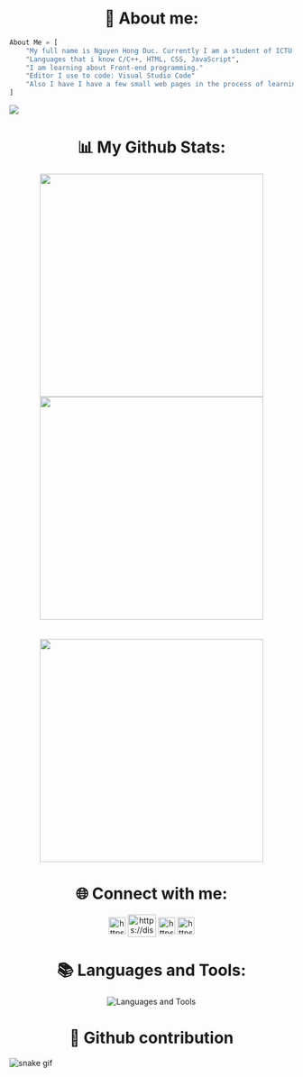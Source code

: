<h1 align="center">📝 About me:</h1>

```py
About Me = [
    "My full name is Nguyen Hong Duc. Currently I am a student of ICTU."
    "Languages that i know C/C++, HTML, CSS, JavaScript",
    "I am learning about Front-end programming."
    "Editor I use to code: Visual Studio Code"
    "Also I have I have a few small web pages in the process of learning and creating."
]
```

![](https://komarev.com/ghpvc/?username=hongduc-code-dao)

<h1 align="center">📊 My Github Stats:</h1>

<div align=center>
    <img
        width="396"
        src="https://github-readme-streak-stats.herokuapp.com/?user=hongduccodedao&theme=dracula"
    />
    <img
        width="396"
        src="https://github-readme-stats.vercel.app/api?username=hongduccodedao&show_icons=true&theme=dracula"
    />
</div>
<br>
<br>
<div align=center>
    <img
        width="396"
        src="https://github-readme-stats.vercel.app/api/top-langs/?username=hongduccodedao&show_icons=true&layout=compact&theme=dracula"
    />
</div>

<h1 align="center">🌐 Connect with me:</h1>
<p align="center">
    <a href="https://www.facebook.com/hongduccodedao/" target="_blank"><img align="center" src="https://raw.githubusercontent.com/rahuldkjain/github-profile-readme-generator/master/src/images/icons/Social/facebook.svg" alt="https://www.facebook.com/d4rtj" height="30" width="30" /></a>
    <a href="https://discord.com/users/769244837030526976" target="_blank"><img align="center" src="https://raw.githubusercontent.com/rahuldkjain/github-profile-readme-generator/master/src/images/icons/Social/discord.svg" alt="https://discord.com/users/968119621544710195" height="40" width="50" /></a>
    <a href="https://www.instagram.com/pinkduwc._/" target="_blank"><img align="center" src="https://raw.githubusercontent.com/rahuldkjain/github-profile-readme-generator/master/src/images/icons/Social/instagram.svg" alt="https://www.instagram.com/d4rtj/" height="30" width="30" /></a>
    <!-- linkedin -->
    <a href="https://www.linkedin.com/in/nguy%E1%BB%85n-h%E1%BB%93ng-%C4%91%E1%BB%A9c-aa609220a/" target="_blank"><img align="center" src="https://raw.githubusercontent.com/rahuldkjain/github-profile-readme-generator/master/src/images/icons/Social/linked-in-alt.svg" alt="https://www.linkedin.com/in/nguy%E1%BB%85n-h%E1%BB%93ng-%C4%91%E1%BB%A9c-aa609220a/" height="30" width="30" /></a>
</p>

<h1 align="center">📚 Languages and Tools:</h1>
<p align="center">
    <img src="https://skillicons.dev/icons?i=c,cpp,java,md,html,css,bootstrap,sass,styledcomponents,tailwind,js,nodejs,express,react,figma,firebase,git,github,heroku,mongodb,neovim,netlify,nextjs,ps,powershell,pug,redux,sqlite,stackoverflow,svg,twitter,ts,vercel,vim,vite,vscode,wordpress,xdactions&theme=dark" alt="Languages and Tools" />

</p>

<h1 align="center">🐛 Github contribution</h1>

![snake gif](https://github.com/hongduccodedao/hongduccodedao/blob/output/github-contribution-grid-snake.svg#gh-dark-mode-only)
